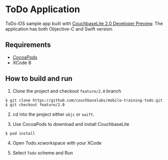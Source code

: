 # ToDo Application
ToDo iOS sample app built with [CouchbaseLite 2.0 Developer Preview](https://github.com/couchbase/couchbase-lite-ios/tree/feature/2.0). 
The application has both Objective-C and Swift version.

## Requirements
- [CocoaPods](https://cocoapods.org)
- XCode 8

## How to build and run
1. Clone the project and checkout `feature/2.0` branch

 ```
 $ git clone https://github.com/couchbaselabs/mobile-training-todo.git
 $ git checkout feature/2.0
 ```
 
2. cd into the project either `objc` or `swift`.

3. Use CocoaPods to download and install CouchbaseLite

 ```
 $ pod install
 ```
 
4. Open Todo.xcworkspace with your XCode

5. Select `Todo` scheme and Run
